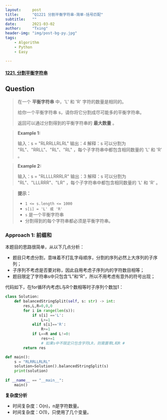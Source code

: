 ```yaml
---
layout:     post
title:      "Q1221 分割平衡字符串-简单-括号匹配"
subtitle:   ""
date:       2021-03-02
author:     "Txing"
header-img: "img/post-bg-py.jpg"
tags:
    - Algorithm
    - Python
    - Easy

---
```


#### [1221. 分割平衡字符串](https://leetcode-cn.com/problems/split-a-string-in-balanced-strings/)

## Question

> 在一个 **平衡字符串** 中，'L' 和 'R' 字符的数量是相同的。
>
> 给你一个平衡字符串 s，请你将它分割成尽可能多的平衡字符串。
>
> 返回可以通过分割得到的平衡字符串的 **最大数量** 。

> **Example 1:**
>
> 输入：s = "RLRRLLRLRL"
> 输出：4
> 解释：s 可以分割为 "RL"、"RRLL"、"RL"、"RL" ，每个子字符串中都包含相同数量的 'L' 和 'R' 。

> **Example 2:**
>
> 输入：s = "RLLLLRRRLR"
> 输出：3
> 解释：s 可以分割为 "RL"、"LLLRRR"、"LR" ，每个子字符串中都包含相同数量的 'L' 和 'R' 。

> **提示：**
>
> - `1 <= s.length <= 1000`
> - `s[i] = 'L' 或 'R'`
> - `s` 是一个平衡字符串
> - 分割得到的每个字符串都必须是平衡字符串。

### Approach 1: 前缀和

本题目的思路很简单，从以下几点分析：

- 题目只考虑分割，意味着不打乱字母顺序，分割的序列必然上大序列的子序列；
- 子序列不考虑是否要对称，因此自用考虑子序列内的字符数目相等；
- 题目限定了字符串s中只包含“L”和“R”，所以不用考虑有意外的符号出现；

代码如下，在for循环内考虑L与R个数相等时子序列个数加1：


```python
class Solution:
    def balancedStringSplit(self, s: str) -> int:
        res,L,R=0,0,0
        for i in range(len(s)):
            if s[i] =='L':
                L+=1
            elif s[i]=='R':
                R+=1
            if L==R and L!=0:
                res+=1
                # 如果s中不限定只包含字符LR，则需置零L和R #                 
		return res

def main():
    s = "RLRRLLRLRL"
    solution=Solution().balancedStringSplit(s)
    print(solution)
    
if __name__ == "__main__":
    main()
```

**复杂度分析**

- 时间复杂度：O(n)，n是字符数量。
- 时间复杂度：O(1)，只使用了几个变量。